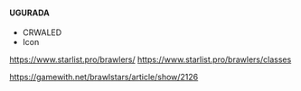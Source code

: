 #### UGURADA
- CRWALED
- Icon

https://www.starlist.pro/brawlers/
https://www.starlist.pro/brawlers/classes

https://gamewith.net/brawlstars/article/show/2126